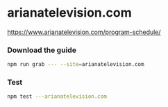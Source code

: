 # arianatelevision.com

https://www.arianatelevision.com/program-schedule/

### Download the guide

```sh
npm run grab --- --site=arianatelevision.com
```

### Test

```sh
npm test ---arianatelevision.com
```
